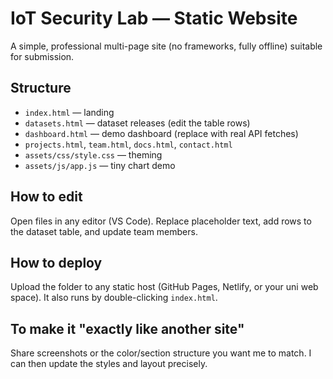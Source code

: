 # IoT Security Lab — Static Website

A simple, professional multi-page site (no frameworks, fully offline) suitable for submission.

## Structure
- `index.html` — landing
- `datasets.html` — dataset releases (edit the table rows)
- `dashboard.html` — demo dashboard (replace with real API fetches)
- `projects.html`, `team.html`, `docs.html`, `contact.html`
- `assets/css/style.css` — theming
- `assets/js/app.js` — tiny chart demo

## How to edit
Open files in any editor (VS Code). Replace placeholder text, add rows to the dataset table, and update team members.

## How to deploy
Upload the folder to any static host (GitHub Pages, Netlify, or your uni web space). It also runs by double-clicking `index.html`.

## To make it "exactly like another site"
Share screenshots or the color/section structure you want me to match. I can then update the styles and layout precisely.